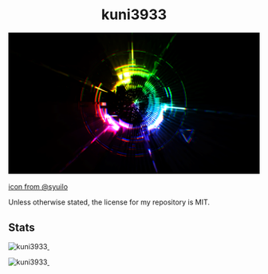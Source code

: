 <h1 align="center">kuni3933</h1>

<img src="./img/BxV2pw7CAAAjeSf.png"/>

<a href="https://twitter.com/syuilo/status/510444594861842433">icon from @syuilo</a>

<!--
## Links

- <a href="">🐦 Twitter</a>
-->

Unless otherwise stated, the license for my repository is MIT.

## Stats

<a href="https://github.com/anuraghazra/github-readme-stats">
    <p>&nbsp;<img align="left" src="https://github-readme-stats.vercel.app/api?username=kuni3933&show_icons=true&locale=en&theme=tokyonight" alt="kuni3933" href="" /></p>
    <p>&nbsp;<img align="left" src="https://github-readme-stats.vercel.app/api/top-langs/?username=kuni3933&show_icons=true&theme=tokyonight" alt="kuni3933" href=""/></p>
</a>
